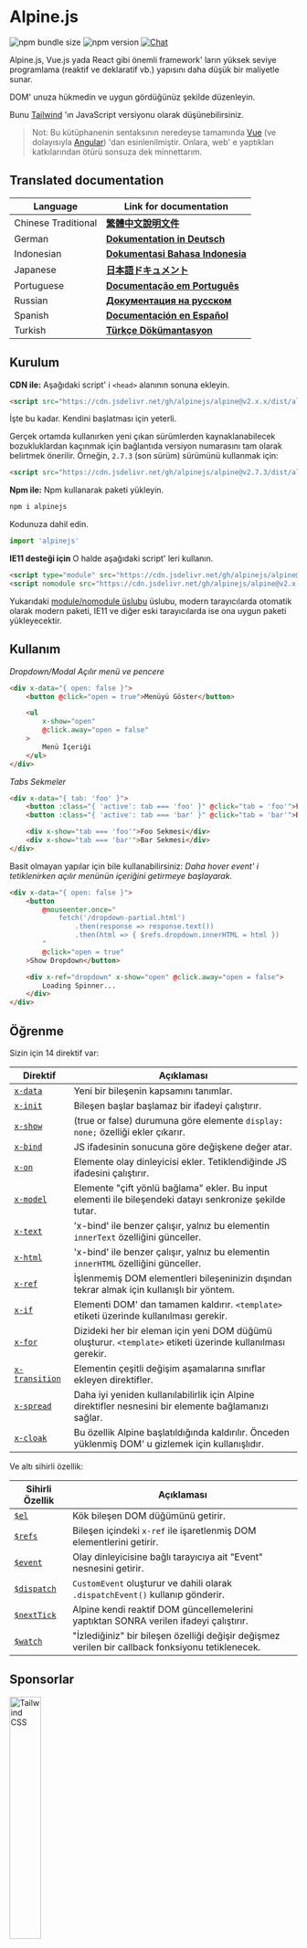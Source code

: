 # Alpine.js

![npm bundle size](https://img.shields.io/bundlephobia/minzip/alpinejs)
![npm version](https://img.shields.io/npm/v/alpinejs)
[![Chat](https://img.shields.io/badge/chat-on%20discord-7289da.svg?sanitize=true)](https://alpinejs.codewithhugo.com/chat/)

Alpine.js, Vue.js yada React gibi önemli framework' ların yüksek seviye programlama (reaktif ve deklaratif vb.) yapısını daha düşük bir maliyetle sunar.

DOM' unuza hükmedin ve uygun gördüğünüz şekilde düzenleyin.

Bunu [Tailwind](https://tailwindcss.com/) 'ın JavaScript versiyonu olarak düşünebilirsiniz.

> Not: Bu kütüphanenin sentaksının neredeyse tamamında [Vue](https://vuejs.org/) (ve dolayısıyla [Angular](https://angularjs.org/)) 'dan esinlenilmiştir. Onlara, web' e yaptıkları katkılarından ötürü sonsuza dek minnettarım.

## Translated documentation

| Language | Link for documentation |
| --- | --- |
| Chinese Traditional | [**繁體中文說明文件**](./README.zh-TW.md) |
| German | [**Dokumentation in Deutsch**](./README.de.md) |
| Indonesian | [**Dokumentasi Bahasa Indonesia**](./README.id.md) |
| Japanese | [**日本語ドキュメント**](./README.ja.md) |
| Portuguese | [**Documentação em Português**](./README.pt.md) |
| Russian | [**Документация на русском**](./README.ru.md) |
| Spanish | [**Documentación en Español**](./README.es.md) |
| Turkish | [**Türkçe Dökümantasyon**](./README.tr.md) |

## Kurulum

**CDN ile:** Aşağıdaki script' i `<head>` alanının sonuna ekleyin.
```html
<script src="https://cdn.jsdelivr.net/gh/alpinejs/alpine@v2.x.x/dist/alpine.min.js" defer></script>
```

İşte bu kadar. Kendini başlatması için yeterli.

Gerçek ortamda kullanırken yeni çıkan sürümlerden kaynaklanabilecek bozukluklardan kaçınmak için bağlantıda versiyon numarasını tam olarak belirtmek önerilir.
Örneğin, `2.7.3` (son sürüm) sürümünü kullanmak için:
```html
<script src="https://cdn.jsdelivr.net/gh/alpinejs/alpine@v2.7.3/dist/alpine.min.js" defer></script>
```

**Npm ile:** Npm kullanarak paketi yükleyin.
```js
npm i alpinejs
```

Kodunuza dahil edin.
```js
import 'alpinejs'
```

**IE11 desteği için** O halde aşağıdaki script' leri kullanın.
```html
<script type="module" src="https://cdn.jsdelivr.net/gh/alpinejs/alpine@v2.x.x/dist/alpine.min.js"></script>
<script nomodule src="https://cdn.jsdelivr.net/gh/alpinejs/alpine@v2.x.x/dist/alpine-ie11.min.js" defer></script>
```

Yukarıdaki [module/nomodule üslubu](https://philipwalton.com/articles/deploying-es2015-code-in-production-today/) üslubu, modern tarayıcılarda otomatik olarak modern paketi, IE11 ve diğer eski tarayıcılarda ise ona uygun paketi yükleyecektir.

## Kullanım

*Dropdown/Modal Açılır menü ve pencere*
```html
<div x-data="{ open: false }">
    <button @click="open = true">Menüyü Göster</button>

    <ul
        x-show="open"
        @click.away="open = false"
    >
        Menü İçeriği
    </ul>
</div>
```

*Tabs Sekmeler*
```html
<div x-data="{ tab: 'foo' }">
    <button :class="{ 'active': tab === 'foo' }" @click="tab = 'foo'">Foo</button>
    <button :class="{ 'active': tab === 'bar' }" @click="tab = 'bar'">Bar</button>

    <div x-show="tab === 'foo'">Foo Sekmesi</div>
    <div x-show="tab === 'bar'">Bar Sekmesi</div>
</div>
```

Basit olmayan yapılar için bile kullanabilirsiniz:
*Daha hover event' i tetiklenirken açılır menünün içeriğini getirmeye başlayarak.*
```html
<div x-data="{ open: false }">
    <button
        @mouseenter.once="
            fetch('/dropdown-partial.html')
                .then(response => response.text())
                .then(html => { $refs.dropdown.innerHTML = html })
        "
        @click="open = true"
    >Show Dropdown</button>

    <div x-ref="dropdown" x-show="open" @click.away="open = false">
        Loading Spinner...
    </div>
</div>
```

## Öğrenme

Sizin için 14 direktif var:

| Direktif | Açıklaması |
| --- | --- |
| [`x-data`](#x-data) | Yeni bir bileşenin kapsamını tanımlar. |
| [`x-init`](#x-init) | Bileşen başlar başlamaz bir ifadeyi çalıştırır. |
| [`x-show`](#x-show) | (true or false) durumuna göre elemente `display: none;` özelliği ekler çıkarır. |
| [`x-bind`](#x-bind) | JS ifadesinin sonucuna göre değişkene değer atar. |
| [`x-on`](#x-on) | Elemente olay dinleyicisi ekler. Tetiklendiğinde JS ifadesini çalıştırır. |
| [`x-model`](#x-model) | Elemente "çift yönlü bağlama" ekler. Bu input elementi ile bileşendeki datayı senkronize şekilde tutar. |
| [`x-text`](#x-text) | 'x-bind' ile benzer çalışır, yalnız bu elementin `innerText` özelliğini günceller. |
| [`x-html`](#x-html) | 'x-bind' ile benzer çalışır, yalnız bu elementin `innerHTML` özelliğini günceller. |
| [`x-ref`](#x-ref) | İşlenmemiş DOM elementleri bileşeninizin dışından tekrar almak için kullanışlı bir yöntem. |
| [`x-if`](#x-if) | Elementi DOM' dan tamamen kaldırır. `<template>` etiketi üzerinde kullanılması gerekir. |
| [`x-for`](#x-for) | Dizideki her bir eleman için yeni DOM düğümü oluşturur. `<template>` etiketi üzerinde kullanılması gerekir. |
| [`x-transition`](#x-transition) | Elementin çeşitli değişim aşamalarına sınıflar ekleyen direktifler. |
| [`x-spread`](#x-spread) | Daha iyi yeniden kullanılabilirlik için Alpine direktifler nesnesini bir elemente bağlamanızı sağlar. |
| [`x-cloak`](#x-cloak) | Bu özellik Alpine başlatıldığında kaldırılır. Önceden yüklenmiş DOM' u gizlemek için kullanışlıdır. |

Ve altı sihirli özellik:

| Sihirli Özellik | Açıklaması |
| --- | --- |
| [`$el`](#el) |  Kök bileşen DOM düğümünü getirir. |
| [`$refs`](#refs) | Bileşen içindeki `x-ref` ile işaretlenmiş DOM elementlerini getirir. |
| [`$event`](#event) | Olay dinleyicisine bağlı tarayıcıya ait "Event" nesnesini getirir. |
| [`$dispatch`](#dispatch) | `CustomEvent` oluşturur ve dahili olarak `.dispatchEvent()` kullanıp gönderir. |
| [`$nextTick`](#nexttick) | Alpine kendi reaktif DOM güncellemelerini yaptıktan SONRA verilen ifadeyi çalıştırır. |
| [`$watch`](#watch) | "İzlediğiniz" bir bileşen özelliği değişir değişmez verilen bir callback fonksiyonu tetiklenecek. |


## Sponsorlar

<img width="33%" src="https://refactoringui.nyc3.cdn.digitaloceanspaces.com/tailwind-logo.svg" alt="Tailwind CSS">

**Logonuzun burda olmasını ister misiniz? [DM on Twitter](https://twitter.com/calebporzio)**

## Topluluk Projeleri

* [AlpineJS Weekly Newsletter](https://alpinejs.codewithhugo.com/newsletter/)
* [Spruce (State Management)](https://github.com/ryangjchandler/spruce)
* [Turbolinks Adapter](https://github.com/SimoTod/alpine-turbolinks-adapter)
* [Alpine Magic Helpers](https://github.com/KevinBatdorf/alpine-magic-helpers)
* [Awesome Alpine](https://github.com/ryangjchandler/awesome-alpine)

### Direktifler

---

### `x-data`

**Örnek:** `<div x-data="{ foo: 'bar' }">...</div>`

**Yapı:** `<div x-data="[object literal]">...</div>`

`x-data` yeni bileşenin kapsamını tanımlar. Framework' a akabindeki veri nesnesiyle yeni bir bileşen oluşturmasını söyler.

Bunu Vue bileşenindeki `data` özelliği gibi düşünebilirsiniz.

**Bileşenin Mantığını Ayırmak**

Bileşenin veriyi (ve davranışı) yeniden kullanılabilir fonksiyonlara taşıyablirsiniz:

```html
<div x-data="dropdown()">
    <button x-on:click="open">Open</button>

    <div x-show="isOpen()" x-on:click.away="close">
        // Dropdown
    </div>
</div>

<script>
    function dropdown() {
        return {
            show: false,
            open() { this.show = true },
            close() { this.show = false },
            isOpen() { return this.show === true },
        }
    }
</script>
```

> **Bundler aracı kullananlar için**, Alpine.js global kapsamdaki (`window`) fonksiyonlara eriştiğinden, onları `x-data` ile kullanmak için açıkça `window`' a atamanız gerekir. Yani `window.dropdown = function () {}` şeklinde kullanmalısınız. (Bu durum, Webpack, Rollup, Parcel gibi bundler' lar kullandığınızda, tanımladığınız fonksiyonların `window` 'da değil de ilgili modülün kapsamında geçerli olmasından kaynaklanır.)


Ayrıca nesne parçalama kullanarak birden çok veriyi karıştırabilirsiniz:

```html
<div x-data="{...dropdown(), ...tabs()}">
```

---

### `x-init`
**Örnek:** `<div x-data="{ foo: 'bar' }" x-init="foo = 'baz'"></div>`

**Yapı:** `<div x-data="..." x-init="[expression]"></div>`

`x-init` bir bileşen başlar başlamaz bir ifadeyi çalıştırır.

Eğer Alpine' ın DOM üzerindeki kendi başlangıç güncellemelerinden sonra bir kod parçası çalıştırmak istiyorsanız (VueJS' deki hayat döngüsü olaylarından biri olan `mounted()` olayı gibi), `x-init` 'dan bir geri çağırma fonksiyonu döndürebilir ve sonrasında çalıştırabilirsiniz:

`x-init="() => { // DOM' un ilk kez yüklendikten sonraki durumuna burda erişebilirsiniz. // }"`

---

### `x-show`
**Örnek:** `<div x-show="open"></div>`

**Yapı:** `<div x-show="[expression]"></div>`

`x-show` ifadenin (true or false) olup olmamasına göre elemente `display: none;` özelliği ekler veya çıkarır. 

**x-show.transition**

`x-show.transition` CSS geçiş animasyonlarını kullanarak `x-show`' unuzu daha güzel hale getirmek için kullanışlı bir API' dir.

```html
<div x-show.transition="open">
    Bu içerik görünürken ve kaybolurken geçiş animasyonuna sahip olacak.
</div>
```

| Direktif | Açıklama |
| --- | --- |
| `x-show.transition` | Aynı anda solma efekti ve ölçeklendirme. (opacity, scale: 0.95, timing-function: cubic-bezier(0.4, 0.0, 0.2, 1), duration-in: 150ms, duration-out: 75ms)
| `x-show.transition.in` | Sadece içerik görünürken uygular. |
| `x-show.transition.out` | Sadece içerik kaybolurken uygular. |
| `x-show.transition.opacity` | Sadece solma efektini kullan. |
| `x-show.transition.scale` | Sadece ölçeklendirme efektini kullan. |
| `x-show.transition.scale.75` | CSS ölçeklendirme dönüşümünü `transform: scale(.75)` düzenler. |
| `x-show.transition.duration.200ms` | Giriş süresini 200ms' ye ayarlar. Bu durumda çıkış onun yarısı olacaktır (100ms). |
| `x-show.transition.origin.top.right` | CSS geçiş özelliğinin `transform-origin: top right` başlangıç noktasını düzenler. |
| `x-show.transition.in.duration.200ms.out.duration.50ms` | Giriş ve çıkış için ayrı ayrı süreler tanımlar. |

> Not: Tüm bu geçişler birbirleriyle birlikte kullanılabilir. Note: All of these transition modifiers can be used in conjunction with each other. Aşırı komik olmasına rağmen bu mümkün: `x-show.transition.in.duration.100ms.origin.top.right.opacity.scale.85.out.duration.200ms.origin.bottom.left.opacity.scale.95`

> Not: `x-show` tüm çocuk elementlerin çıkış animasyonlarını bitirmesini bekler. Eğer bunu istemiyorsanız `.immediate` belirtecini ekleyin:
```html
<div x-show.immediate="open">
    <div x-show.transition="open">
</div>
```
---

### `x-bind`

> Not: Daha kısa sentaks ":" kullanmakta özgürsünüz: `:type="..."`.

**Örnek:** `<input x-bind:type="inputType">`

**Yapı:** `<input x-bind:[attribute]="[expression]">`

`x-bind` bir JavaScript ifadesinin sonucunu bir özelliğe eşitler. Bu ifade bileşenin tüm verilerinin anahtarlarına erişimine sahiptir ve bileşenin datası her ne zaman güncellenirse o da güncellenecektir.

> Not: özellik bağlamalar, sadece kendini ilgilendiren datalar güncellendiğinde güncellenir. Bu çatı, veri değişikliklerini izlemek ve hangi bağlamaların onları ilgilendiriğini anlamak için yeterince zekidir.

**Sınıf özellikleri için `x-bind`**

`x-bind` direktifi `class` özelliğine baplandığında biraz farklı işlev görür.

CSS sınıfları için bir veri nesnesi girersiniz. Bu nesnenin anahtarı sınıfın ismi iken, değeri ise sınıfın uygulanıp uygulanmayacağını belirleyen boolean ifadelerdir.

Örneğin:
`<div x-bind:class="{ 'hidden': foo }"></div>`

Bu örnekte, "hidden" sınıfı sadece `foo` veri özelliği `true` olduğunda uygulanır.

**Boolean özellikler için `x-bind`**

`x-bind` değer özellikleriyle aynı şekilde boolean özelliklerini de destekler. Bunlar bir değişkenin şartlı durum olarak kullanılması veya herhangi bir Javascript ifadesinin `true` or `false` olarak döndürülmesidir.

Örneğin:
```html
<!-- Verilen ifade: -->
<button x-bind:disabled="myVar">Tıkla</button>

<!-- myVar == true olduğunda: -->
<button disabled="disabled">Tıkla</button>

<!-- myVar == false olduğunda: -->
<button>Tıkla</button>
```

Bu, `myVar` true ya da false olduğunda sırasıyla `disabled` özelliğini ekler veya kaldırır.

[HTML specification](https://html.spec.whatwg.org/multipage/indices.html#attributes-3:boolean-attribute) 'e göre boolean ifadesinin hangi özelliklerde kullanılacağı görülebilir, örneğin `disabled`, `readonly`, `required`, `checked`, `hidden`, `selected`, `open`, vb.

> Not: `aria-*` gibi özelliklerin false durumunu göstermeniz gerekiyorsa özelliğe bağlama yaparken `.toString()` de kullanın. Örneğin: `isOpen` ister true olsun ister false olsun `:aria-expanded="isOpen.toString()"` görünmeye devam eder.

**`.camel` belirteci**
**Örnek:** `<svg x-bind:view-box.camel="viewBox">`

`camel` belirteci özelliğnin adının deve notasyonuna karşılık gelen ifadeye bağlama yapar. Yukardaki örnekte, `viewBox` özelliği `view-box` ' a değil  `viewBox` 'a bağlanacak.

---

### `x-on`

> Not: Daha kısa sentaksı "@" kullanabilirsiniz: `@click="..."`.

**Örnek:** `<button x-on:click="foo = 'bar'"></button>`

**Yapı:** `<button x-on:[event]="[expression]"></button>`

`x-on` tanımlandığı elemente bir olay dinleyici ekler. Bu olay tetiklendiği zaman, değeri olarak atanan Javascript ifadesi çalıştırılır. `x-on` özelliğini üzerine eklediğiniz elementin desteklediği bütün olayla için kullanabilirsiniz. Olayların tüm listesine ve muhtemel değerleri için [the Event reference on MDN](https://developer.mozilla.org/en-US/docs/Web/Events) adresine bakınız.

Javascript ifadesinde herhangi bir data güncellenirse o dataya bağlı diğer element özellikleri de güncellenir.

> Not: Ayrıca Javascript fonksiyon ismini de verebilirsiniz.

**Örnek:** `<button x-on:click="myFunction"></button>`

Yukardaki ifadeye denk: `<button x-on:click="myFunction($event)"></button>`

**`keydown` belirteçleri**

**Örnek:** `<input type="text" x-on:keydown.escape="open = false">`

Keydown belirteçlerini `x-on:keydown` direktifine ekleyip daha spesifik dinlemeler yapabilirsiniz. Bu belirteçler `Event.key` değerlerinin kebap notasyonu olduğuna dikkat edin.

Örnekler: `enter`, `escape`, `arrow-up`, `arrow-down`

> Not: Sistem-belirteci anahtar kombinasyonlarını da dinleyebilirsiniz: `x-on:keydown.cmd.enter="foo"`

**`.away` belirteci**

**Örnek:** `<div x-on:click.away="showModal = false"></div>`

`.away` belirteci kullanıldığında, olay yakalayıcı sadece kendi ve çocukları dışındaki bir kaynaktan gelen olayda çalıştırılır.

Bu, açılır menü ve diyalog pencelerinin dışına tıklandığında gizlenmesi için kullanışlıdır.

**`.prevent` belirteci**
**Örnek:** `<input type="checkbox" x-on:click.prevent>`

Bir olay dinleyicisine `.prevent` eklemek tetiklenecek event üzerinde `preventDefault` çağırır. Yukarıdaki örneğe bakıldığında bu, kullanıcı checkbox 'a tıkladığında gerçek bir checked olayının gerçekleşmeyeceği anlamına gelir.

**`.stop` belirteci**
**Örnek:** `<div x-on:click="foo = 'bar'"><button x-on:click.stop></button></div>`

Bir olay dinleyicisine `.stop` eklemek tetiklenecek event üzerinde `stopPropagation` çağırır. Adding `.stop` to an event listener will call `stopPropagation` on the triggered event. Yukarıdaki örneğe bakıldığında bu, dıştaki `<div>` 'den gelen "click" olayının tetiklenmeyeceiği anlamına gelir. Başka bir deyişle, kullanıcı butona bastığında `foo` özelliğine `'bar'` atanmayacak.

**`.self` belirteci**
**Örnek:** `<div x-on:click.self="foo = 'bar'"><button></button></div>`

Bir olay dinleyicisine `.self` eklersek  olay yakalayıcısını sadece `$event.target` kendisi olması durumunda tetikleyecek. Yukarıdaki örnekte bu, butondan kaynaklanan "click" olayının dış `<div>`' deki yakalayıcıyı **çalıştırmayacağı** anlamına gelir.

**`.window` belirteci**
**Örnek:** `<div x-on:resize.window="isOpen = window.outerWidth > 768 ? false : open"></div>`

Olay dinleyicisine `.window` eklemek onu tanımlandığı DOM düğümü üzerinde değil glonal window nesnesinde çalıştıracak.Bu, resize olayı gibi window'  da bazı değişiklikler olduğunda bileşenin durumunu düzenlemek için kullanışlıdır. Yukardaki örnekte, pencere genişliği 768 pikselden daha geniş olduğunda açılır menüyü kapatırız, aksi halde aynı kalır.

> Not: Ayrıca dinleyicileri `window` yerine `document` 'e eklemek için `.document` belirtecini kullanabilirsiniz.

**`.once` belirteci**
**Örnek:** `<button x-on:mouseenter.once="fetchSomething()"></button>`

Bir olay dinleyicisine `.once` belirtecini eklersek, dinleyicinin sadece bir kez çalışacağından emin oluruz. Bu, HTML kısımlar vb. şeyleri çekmek gibi sadece bir kez yapılmasını istediğiniz şeyler için kullanışlıdır.

**`.passive` belirteci**
**Örnek:** `<button x-on:mousedown.passive="interactive = true"></button>`

`.passive` belirtecini bir olay dinleyicisine eklersek bu belirteç o dinleyiciyi pasif hale getirir. Bu da `preventDefault()` fonksiyonunun işletilecek hiç bir event üzerinde çalışmayacağı anlamına gelir. Bu dokunmatik cihazlardaki scroll performansları gibi durumlarda yardım edebilir.

**`.debounce` belirteci**
**Örnek:** `<input x-on:input.debounce="fetchSomething()">`

`debounce` belirteci bir olay yakalayıcısına "dalgalı tıklama engelleyici" eklemenize izin verir. Başka bir deyişle, olay yakalayıcısı, son olayın tetiklenmesi üzerinden belli bir zaman geçmedikçe çalışmaz. Yakalayıcı tekrar çağrılmaya hazır olduğunda, en son ki yakalayıcı cağrısı çalışır.

Varsayılan engelleme süresi 250 milisaniyedir.

Bunu değiştirmek isterseniz, aşağıdaki gibi özel bir bekleme süresi belirtebilirsiniz:

```
<input x-on:input.debounce.750="fetchSomething()">
<input x-on:input.debounce.750ms="fetchSomething()">
```

**`.camel` belirteci**
**Örnek:** `<input x-on:event-name.camel="doSomething()">`

`camel` belirteci, olay dinleyiciye olay isminin deve notasyonuna denk gelen ifadesini ekler. Yukarıdaki örnekte, `eventName` olayı element üzerinde tetiklendiğinde, ifade çalıştırılacak.
---

### `x-model`
**Örnek:** `<input type="text" x-model="foo">`

**Yapı:** `<input type="text" x-model="[data item]">`

`x-model` özelliği elemente "çift yönlü bağlama" ekler. Yani, input elementinin değeri bileşenin veri öğesiyle senkronize tutulur. 

> Not: `x-model` metin girişleri, onay kutuları, radyo düğmeleri, metin alanları, seçimler ve çoklu seçimler üzerindeki değişiklikleri tespit edecek kadar zekidir. Bu [how Vue would](https://vuejs.org/v2/guide/forms.html) adresindeki senaryolara uygun çalışması gerekir.

**`.number` belirteci**
**Örnek:** `<input x-model.number="age">`

`number` belirteci girişin değerini bir numaraya çevirir. Eğer giriş değeri geçerli bir numaraya çevrilemeyecekse, orjinal değer döndürülür.

**`.debounce` belirteci**
**Example:** `<input x-model.debounce="search">`

The `debounce` belirteci bir değer güncellemesine bir "dalgalı tıklama engelleyici" ekler. Başka bir deyişle, olay yakalayıcısı, son olayın tetiklenmesi üzerinden belli bir zaman geçmedikçe çalışmaz. Yakalayıcı tekrar çağrılmaya hazır olduğunda, en son ki yakalayıcı cağrısı çalışır.

Varsayılan engelleme süresi 250 milisaniyedir.

Bunu değiştirmek isterseniz, aşağıdaki gibi özel bir bekleme süresi belirtebilirsiniz:

```
<input x-model.debounce.750="search">
<input x-model.debounce.750ms="search">
```

---

### `x-text`
**Örnek:** `<span x-text="foo"></span>`

**Yapı:** `<span x-text="[expression]"`

`x-text` direktifi `x-bind` ile benzer şekilde çalışır. Tek fark, `x-text` bir özelliğin değerini güncellemek yerine, bir elementin `innerText` özelliğini günceller.

---

### `x-html`
**Örnek:** `<span x-html="foo"></span>`

**Yapı:** `<span x-html="[expression]"`

`x-html` direktifi `x-bind` ile benzer şekilde çalışır. Tek fark, `x-text` bir özelliğin değerini güncellemek yerine, bir elementin `innerHTML` özelliğini günceller.

> :uyarı: **Yalnızca güvenilir içerikte kullanın ve asla kullanıcı tarafından sağlanan içerikte kullanmayın.** :uyarı:
>
> Üçüncü şahıslardan gelen HTML' in dinamik olarak işlenmesi açıkça [XSS](https://developer.mozilla.org/en-US/docs/Glossary/Cross-site_scripting) zaaflarına yol açabilir.

---

### `x-ref`
**Örnek:** `<div x-ref="foo"></div><button x-on:click="$refs.foo.innerText = 'bar'"></button>`

**Yapı:** `<div x-ref="[ref name]"></div><button x-on:click="$refs.[ref name].innerText = 'bar'"></button>`

`x-ref` bileşeninizin dışından işlenmemiş DOM elementlerini getirmek için kullanışlı bir yoldur. Bir element üzerinde `x-ref` kullanarak,onu, `$refs` denilen bir nesne içinde, tüm olay yakalayıcılarına erişebilir kılarsınız.

Bu bir elemente "id" ler atayıp `document.querySelector` ile her yerden erişme mantığına yardımcı bir alternatiftir.

> Not: Ayrıca ihtiyacınız olduğunda x-ref' e dinamik değerler `<span :x-ref="item.id"></span>` verebilirsiniz.

---

### `x-if`
**Örnek:** `<template x-if="true"><div>Some Element</div></template>`

**Yapı:** `<template x-if="[expression]"><div>Some Element</div></template>`

`x-show` 'in yetersiz olduğu durumlarda (`x-show` değeri false ise elemente `display: none` özelliği ekler), bir elementi tamamıyla DOM 'dan silmek için `x-if` kullanılabilir.

Alpine sanal DOM mantığını kullanmadığı için `x-if` 'in `<template></template>` etiketiyle kullanıldığına dikkat edin. Bu uygulama Alpine 'nın kararlı kalmasını ve büyüsünü gerçekleştirmek içingerçek DOM 'u kullanmasını sağlar.

> Not: `x-if` direktifi `<template></template>` etiketi içindeki tek bir kök element için kullanılması gerekir.

> Not: Bir `svg` etiketi içinde `template` kullanacaksanız, Alpine.js başlatılmadan önce bir [polyfill](https://github.com/alpinejs/alpine/issues/637#issuecomment-654856538) eklemeniz gerekir.

---

### `x-for`
**Örnek:**
```html
<template x-for="item in items" :key="item">
    <div x-text="item"></div>
</template>
```

> Not: `:key` ile atama isteğe bağlıdır ama Note: the `:key` binding is optional, ama ŞİDDETLE tavsiye edilir.

Bir dizinin her bir elemanı için yeni bir DOM düğümü oluşturmak istediğiniz durumlar için `x-for` vardır. Bu Vue 'deki `x-for` etiketine benzerdir. Tek fark, Alpine bu direktifi normal bir DOM elementi üzerinde kullanamaz. Bunun için bir `template` etiketinin varlığına ihtiyaç duyar.

Eğer iterasyonun o anki indeksine erişmek istiyorsanız aşağıdaki sentaksı kullanın:

```html
<template x-for="(item, index) in items" :key="index">
    <!-- İhtiyacanız olduğunda iterasyon içinde "index" 'i ayrıca referans olarak gösterebilirsiniz. -->
    <div x-text="index"></div>
</template>
```

Bir nesne dizisinin (koleksiyon) iterasyonuna erişmek istiyorsanız aşağıdaki sentaksı kullanın:

```html
<template x-for="(item, index, collection) in items" :key="index">
    <!-- İhtiyacınız olduğunda iterasyon içinde ayrıca "collection" 'a referans gösterebilirsiniz. -->
    <!-- Geçerli öğe. -->
    <div x-text="item"></div>
    <!-- Üsteki ile aynı. -->
    <div x-text="collection[index]"></div>
    <!-- Bir önceki öğe. -->
    <div x-text="collection[index - 1]"></div>
</template>
```

> Not: `x-for` etiketi `<template></template>` etiketi içindeki tek bir kök element için kullanılması gerekir.

> Not: Bir `svg` etiketi içinde `template` kullanacaksanız, Alpine.js başlatılmadan önce bir [polyfill](https://github.com/alpinejs/alpine/issues/637#issuecomment-654856538) eklemeniz gerekir.

#### İç içe `x-for` lar
İç içe `x-for` döngüleri kullanabilirsiniz; ama her bir döngüyü bir elemente sarmanız ŞARTTIR. Örneğin:

```html
<template x-for="item in items">
    <div>
        <template x-for="subItem in item.subItems">
            <div x-text="subItem"></div>
        </template>
    </div>
</template>
```

#### Bir aralık üzerinde iterasyoun

Alpine `n` bir tamsayı olduğu durumlar için `i in n` sentaksını destekler. Bu belirlenmiş bir dizi eleman üzerinde dolaşmanızı sağlar.

```html
<template x-for="i in 10">
    <span x-text="i"></span>
</template>
```

---

### `x-transition`
**Örnek:**
```html
<div
    x-show="open"
    x-transition:enter="transition ease-out duration-300"
    x-transition:enter-start="opacity-0 transform scale-90"
    x-transition:enter-end="opacity-100 transform scale-100"
    x-transition:leave="transition ease-in duration-300"
    x-transition:leave-start="opacity-100 transform scale-100"
    x-transition:leave-end="opacity-0 transform scale-90"
>...</div>
```

```html
<template x-if="open">
    <div
        x-transition:enter="transition ease-out duration-300"
        x-transition:enter-start="opacity-0 transform scale-90"
        x-transition:enter-end="opacity-100 transform scale-100"
        x-transition:leave="transition ease-in duration-300"
        x-transition:leave-start="opacity-100 transform scale-100"
        x-transition:leave-end="opacity-0 transform scale-90"
    >...</div>
</template>
```

> Yukarıdaki örnek [Tailwind CSS](https://tailwindcss.com) 'daki sınıfları kullanıyor.

Alpine, bir elementin "hidden" ve "shown" durumları arasındaki çeşitli aşamalara uygulamak için 6 farklı geçiş direktifi sunar. Bu direktifler hem `x-show` hem de `x-if` ile çalışır.

Bunlar farklı ve daha mantıklı isimli olmaları dışında, tam olarak VueJS 'in geçiş direktifleri gibi çalışır:

| Direktif | Açıklama |
| --- | --- |
| `:enter` | Giriş aşaması boyunca uygulanır. |
| `:enter-start` | Element yerleştirilmeden önce eklenir ve yerleştikten bir kare sonra kaldırılır. |
| `:enter-end` | Element yerleştirildikten bir kare sonrası eklenir (aynı anda `enter-start` kaldırılır), geçiş/animasyon bittiğinde kaldırılır.
| `:leave` | Ayrılma aşaması boyunca uygulanır.
| `:leave-start` | Bir ayrılma geçişi tetiklenir tetiklenmez eklenir ve bir kare sonrası kaldırılır. |
| `:leave-end` | Bir ayrılma geçişi tetiklendikten bir kare sonrasında eklenir (aynı anda `leave-start` kaldırılır), geçiş/animasyon bittiğinde kaldırılır.

---

### `x-spread`
**Örnek:**
```html
<div x-data="dropdown()">
    <button x-spread="trigger">Menüyü aç</button>

    <span x-spread="dialogue">Menü içeriği</span>
</div>

<script>
    function dropdown() {
        return {
            open: false,
            trigger: {
                ['@click']() {
                    this.open = true
                },
            },
            dialogue: {
                ['x-show']() {
                    return this.open
                },
                ['@click.away']() {
                    this.open = false
                },
            }
        }
    }
</script>
```

`x-spread` direktifi, bir elementin Alpine bağlamalarını yeniden kullanılabilir bir nesneye çıkarmanızı sağlar.

Bu nesne anahtarları birer direktiflerdir (Belirteçler içeren herhangi bir direktif olabilir) ve değerleri Alpine tarafından çalıştırlabilecek geri çağırma fonksiyonlarıdır.

> Not: x-spread için dikkat etmeniz gereken birkaç nokta var:
> - "spread" edilecek direktif `x-for` olduğu zaman, fonksiyondan düz bir string ifade döndürmeniz gerekir. Örneğin: `['x-for']() { return 'item in items' }`
> - `x-data` ve `x-init` ise bir "spread" nesnesinde kullanılamaz.

---

### `x-cloak`
**Örnek:** `<div x-data="{}" x-cloak></div>`

`x-cloak` özellikleri, Alpine başlatılır başlatılmaz elementlerden kaldırılır. Bu önceden yüklenmiş DOM 'u gizlemek için kullanışlıdır. attributes are removed from elements when Alpine initializes. This is useful for hiding pre-initialized DOM. Bunun çalışması için yaygın kullanım, aşağıdaki global stili eklemektir.

```html
<style>
    [x-cloak] { display: none; }
</style>
```

### Sihirli Özellikler

> `$el` hariç diğer sihirli özellikler, bileşen henüz başlatılmadığı için **`x-data` içinde kullanılamaz**.

---

### `$el`
**Örnek:**
```html
<div x-data>
    <button @click="$el.innerHTML = 'foo'">Beni "foo" ile yer değiştir</button>
</div>
```

`$el`, kök DOM düğümünü getirmek için kullanılan bir sihirli özelliktir.

### `$refs`
**Örnek:**
```html
<span x-ref="foo"></span>

<button x-on:click="$refs.foo.innerText = 'bar'"></button>
```

`$refs` bileşen içinde `x-ref` ile işaretlenmiş DOM elementlerini getirmek için kullanılan shirili bir özelliktir. Bu, DOM elementlerini manuel olarak işlemeniz gerektiğinde kullanışlıdır.

---

### `$event`
**Örnek:**
```html
<input x-on:input="alert($event.target.value)">
```

`$event` tarayıcının kendi "Event" nesnesini getirmek için bir olay dinleyici içinde kullanılabilir.

> Not: $event özelliği yalnızca DOM ifadelerinde kullanılabilir.

Eğer $event 'a bir JavaScript fonksiyonu içinde erişmek istiyorsanız doğrudan parametre olarak verebilirsiniz:

`<button x-on:click="myFunction($event)"></button>`

---

### `$dispatch`
**Örnek:**
```html
<div @custom-event="console.log($event.detail.foo)">
    <button @click="$dispatch('custom-event', { foo: 'bar' })">
    <!-- Tıklandığında console.log "bar" durumuna dönüşecek -->
</div>
```

**Olay yayılımı üzerine notlar**

[olay köpürme](https://en.wikipedia.org/wiki/Event_bubbling) 'den dolayı dikkat edin; aynı hiyerarşik seviyeden dağıtılan olayları yakalamanız gerektiğinde, [`.window`](https://github.com/alpinejs/alpine#x-on) belirtecini kullanmanız gerekir.

**Örnek:**

```html
<div x-data>
    <span @custom-event="console.log($event.detail.foo)"></span>
    <button @click="$dispatch('custom-event', { foo: 'bar' })">
<div>
```

> Yukarıdaki örnek çalışmayacaktır; çünkü `custom-event` event dağıtıldığında ortak ataları olan `div` 'e yayılacak.

**Bileşenlere Dağıtmak**

Bileşenleri birbiriyle konuşturmak için bir önceki teknikten de faydalanabilirsiniz.

**Örnek:**

```html
<div x-data @custom-event.window="console.log($event.detail)"></div>

<button x-data @click="$dispatch('custom-event', 'Hello World!')">
<!-- Tıklandığında console.log "Hello World!" durumuna dönüşecek. -->
```

`$dispatch`, bir `CustomEvent` oluşturmanın ve dahili olan `dispatchEvent()` fonksiyonunu kullanarak onu iletmenin kısa yoludur. Özel olayları kullanarak bileşenlerde ve birbirleri arasında veri göndermenin birçok yararlı kullanım durumları vardır. Tarayıcılardaki `CustomEvent` sisteminin altında yatan daha fazla bilgi için [Bakınız](https://developer.mozilla.org/en-US/docs/Web/Guide/Events/Creating_and_triggering_events).

Dikkat edeceğiniz nokta; `$dispatch('some-event', { some: 'data' })` için ikinci parametre olarak verdiğiniz herhangi bir data, yeni bir olayın "detail" özelliğyle erişilebilir hale gelir:`$event.detail.some`. Özel olay verisinin `detail` özelliğine eklenmesi tarayıcılardaki `CustomEvent` 'lar için standart bir uygulamadır. Daha fazla bilgi için [Bakınız](https://developer.mozilla.org/en-US/docs/Web/API/CustomEvent/detail)

Ayrıca `x-model` bağlamaları için veri güncellemelerini tetiklemekte `$dispatch()` 'i kullanabilirsiniz. Örneğin:

```html
<div x-data="{ foo: 'bar' }">
    <span x-model="foo">
        <button @click="$dispatch('input', 'baz')">
        <!-- Butona tıklandığında, `x-model` köpüren "input" olayını yakalar ve foo 'yu "baz" olarak günceller. -->
    </span>
</div>
```

> Not: Bu $dispatch özelliği yalnızca DOM ifadelerinde kullanılabilir.

Eğer $dispatch 'a bir JavaScript fonksiyonu içinde erişmek istiyorsanız doğrudan parametre olarak verebilirsiniz:

`<button x-on:click="myFunction($dispatch)"></button>`

---

### `$nextTick`
**Örnek:**
```html
<div x-data="{ fruit: 'apple' }">
    <button
        x-on:click="
            fruit = 'pear';
            $nextTick(() => { console.log($event.target.innerText) });
        "
        x-text="fruit"
    ></button>
</div>
```

`$nextTick`, verilen bir ifadeyi sadece, Alpine 'nın kendi reaktif DOM güncellemelerini yaptıktan SONRA çalıştırmanıza olanak sağlayan sihirli bir özelliktir. Bu, yaptığınız herhangi bir güncellemenin yansıltılmasından sonraki DOM durumuyla iletişim kurmak istediğinizde kullanışlıdır.

---

### `$watch`
**Örnek:**
```html
<div x-data="{ open: false }" x-init="$watch('open', value => console.log(value))">
    <button @click="open = ! open">Aç Kapa</button>
</div>
```

`$watch` sihirli metoduyla bir bileşen özelliğini "izleye" bilirsiniz. Yukarıdaki örnekte, butona tıklanıp `open` değiştiğinde, verilen geri çağırma fonksiyonu ateşlenir ve yeni değer `console.log` ile basılır.

## Güvenlik
Eğer güvenlik zaafları bulursanız lütfen [calebporzio@gmail.com]() adresine gönderin.

Alpine kendi direktiflerini çalıştırmak için `Function` nesnesinin özel bir uygulamasına dayanır. `eval()` fonksiyonundan daha güvenli olmasına rağmen, Google Chrome App gibi sınırlandırılmış İçerik Güvenliği Politikası (İGP) kullanan bazı ortamlarda kullanımı yasaktır.

Eğer Alpine 'ı hassas verilerle ilgilenen ve [CSP](https://csp.withgoogle.com/docs/strict-csp.html) gerektiren bir sitede kullanırsanız, politikanıza `unsafe-eval` 'i dahil etmeniz gerekir. Doğru şekilde yapılandırılmış sağlam bir politika, kişisel veya finansal verileri kullanırken kullanıcılarınızın korunmasına yardımcı olacaktır.

Bu politika, sayfanızdaki tüm kodlara uygulanacağından, sitenize eklediğiniz diğer dış kütüphanelerin güvenilir olduklarını ve sayfanıza ya `eval()` fonksiyonunu kullanarak ya da zararlı kod enjekte edip DOM 'u yöneterek Siteler Arası Betik Çalıştırma zaafını uygulamadığından emin olmak için söz konusu bu kütüphaneleri dikkatlice gözden geçirmek önemlidir.

## V3 Yol Haritası
* Vue benzerliği için "x-ref" ten "ref" e geçilsin mi?
* `Alpine.directive()` Eklemek
* `Alpine.component('foo', {...})` Eklemek (Sihirli `__init()` metoduyla birlikte)
* "loaded", "transition-start" vb. için Alpine olaylarını iletmek... ([#299](https://github.com/alpinejs/alpine/pull/299)) ?
* `x-bind:class="{ 'foo': true }"` 'dan "object" (ve array) sentaksını kaldırmak ([#236](https://github.com/alpinejs/alpine/pull/236) `style` özelliği için nesne sentaksını desteklemek)
* `x-for` reaktif değişimi geliştirmek ([#165](https://github.com/alpinejs/alpine/pull/165))
* V3 'te "derin izleme" desteği eklemek ([#294](https://github.com/alpinejs/alpine/pull/294))
* `$el` kısayolu eklemek
* `@click.away` 'i `@click.outside` olarak değiştirmek?

## Lisans

Copyright © 2019-2020 Caleb Porzio and contributors

MIT lisansı altında lisanslanmıştır, detaylar için [LICENSE.md](LICENSE.md) 'e bakınız.
